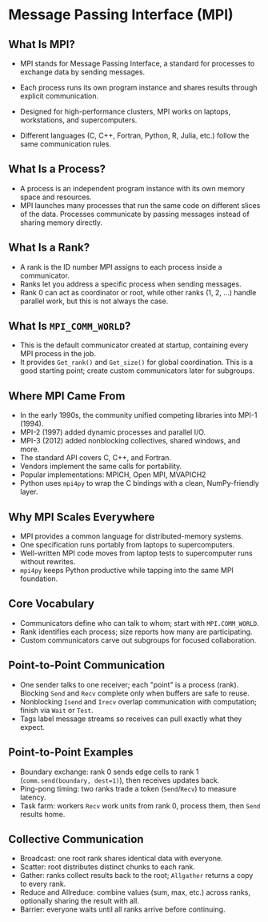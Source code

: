 # Message Passing Interface (MPI)

## What Is MPI?

- MPI stands for Message Passing Interface, a standard for processes to exchange data by sending messages. 

- Each process runs its own program instance and shares results through explicit communication. 
  
- Designed for high-performance clusters, MPI works on laptops, workstations, and supercomputers. 

- Different languages (C, C++, Fortran, Python, R, Julia, etc.) follow the same communication rules.

## What Is a Process?

- A process is an independent program instance with its own memory space and resources. 
- MPI launches many processes that run the same code on different slices of the data. Processes communicate by passing messages instead of sharing memory directly.

## What Is a Rank?

- A rank is the ID number MPI assigns to each process inside a communicator. 
- Ranks let you address a specific process when sending messages. 
- Rank 0 can act as coordinator or root, while other ranks (1, 2, …) handle parallel work, but this is not always the case.

## What Is `MPI_COMM_WORLD`?

- This is the default communicator created at startup, containing every MPI process in the job. 
- It provides `Get_rank()` and `Get_size()` for global coordination. This is a good starting point; create custom communicators later for subgroups.

## Where MPI Came From

- In the early 1990s, the community unified competing libraries into MPI-1 (1994). 
- MPI-2 (1997) added dynamic processes and parallel I/O. 
- MPI-3 (2012) added nonblocking collectives, shared windows, and more. 
- The standard API covers C, C++, and Fortran. 
- Vendors implement the same calls for portability. 
- Popular implementations: MPICH, Open MPI, MVAPICH2
- Python uses `mpi4py` to wrap the C bindings with a clean, NumPy-friendly layer.

## Why MPI Scales Everywhere

- MPI provides a common language for distributed-memory systems. 
- One specification runs portably from laptops to supercomputers. 
- Well-written MPI code moves from laptop tests to supercomputer runs without rewrites. 
- `mpi4py` keeps Python productive while tapping into the same MPI foundation.

## Core Vocabulary

- Communicators define who can talk to whom; start with `MPI.COMM_WORLD`. 
- Rank identifies each process; size reports how many are participating. 
- Custom communicators carve out subgroups for focused collaboration.

## Point-to-Point Communication

- One sender talks to one receiver; each "point" is a process (rank). Blocking `Send` and `Recv` complete only when buffers are safe to reuse. 
- Nonblocking `Isend` and `Irecv` overlap communication with computation; finish via `Wait` or `Test`. 
- Tags label message streams so receives can pull exactly what they expect.

## Point-to-Point Examples

- Boundary exchange: rank 0 sends edge cells to rank 1 (`comm.send(boundary, dest=1)`), then receives updates back. 
- Ping-pong timing: two ranks trade a token (`Send`/`Recv`) to measure latency. 
- Task farm: workers `Recv` work units from rank 0, process them, then `Send` results home.

## Collective Communication

- Broadcast: one root rank shares identical data with everyone. 
- Scatter: root distributes distinct chunks to each rank.
- Gather: ranks collect results back to the root; `Allgather` returns a copy to every rank. 
- Reduce and Allreduce: combine values (sum, max, etc.) across ranks, optionally sharing the result with all. 
- Barrier: everyone waits until all ranks arrive before continuing.

